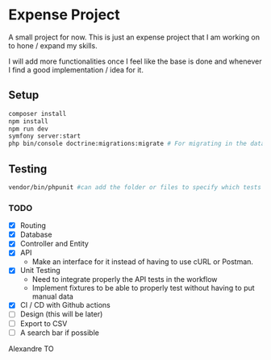 # Expense Project

A small project for now. This is just an expense project that I am working on to hone / expand my skills. 

I will add more functionalities once I feel like the base is done and whenever I find a good implementation / idea for it.

## Setup

```Bash
composer install
npm install
npm run dev
symfony server:start
php bin/console doctrine:migrations:migrate # For migrating in the database
```

## Testing

```Bash
vendor/bin/phpunit #can add the folder or files to specify which tests to run instead of all
```

### TODO

- [x] Routing
- [x] Database
- [x] Controller and Entity
- [x] API
  - Make an interface for it instead of having to use cURL or Postman.
- [x] Unit Testing
  - Need to integrate properly the API tests in the workflow
  - Implement fixtures to be able to properly test without having to put manual data
- [x] CI / CD with Github actions
- [ ] Design (this will be later)
- [ ] Export to CSV
- [ ] A search bar if possible

Alexandre TO